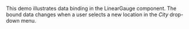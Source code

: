 This demo illustrates data binding in&nbsp;the LinearGauge component. The bound data changes when a&nbsp;user selects a&nbsp;new location in&nbsp;the _City_ drop-down menu.